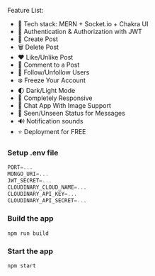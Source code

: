 Feature List:

- 🌟 Tech stack: MERN + Socket.io + Chakra UI
- 🎃 Authentication & Authorization with JWT
- 📝 Create Post
- 🗑️ Delete Post
- ❤️ Like/Unlike Post
- 💬 Comment to a Post
- 👥 Follow/Unfollow Users
- ❄️ Freeze Your Account
- 🌓 Dark/Light Mode
- 📱 Completely Responsive
- 💬 Chat App With Image Support
- 👀 Seen/Unseen Status for Messages
- 🔊 Notification sounds
- ⭐ Deployment for FREE

### Setup .env file

```js
PORT=...
MONGO_URI=...
JWT_SECRET=...
CLOUDINARY_CLOUD_NAME=...
CLOUDINARY_API_KEY=...
CLOUDINARY_API_SECRET=...
```

### Build the app

```shell
npm run build
```

### Start the app

```shell
npm start
```
